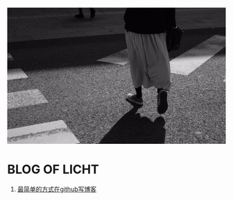 ![image](https://github.com/lIchtg/lichtg.github.io/blob/master/1.jpeg)



# __BLOG OF LICHT__



1. [最简单的方式在github写博客](https://github.com/lIchtg/lichtg.github.io/blob/master/001.md)

